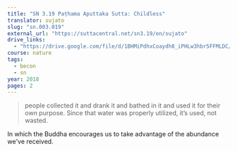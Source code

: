 ```yaml
---
title: "SN 3.19 Paṭhama Aputtaka Sutta: Childless"
translator: sujato
slug: "sn.003.019"
external_url: "https://suttacentral.net/sn3.19/en/sujato"
drive_links:
  - "https://drive.google.com/file/d/1BHMiPdhxCoaydh8_iPHLw3hbr5FFMLDC/view?usp=drivesdk"
course: nature
tags:
  - becon
  - sn
year: 2018
pages: 2
---
```


> people collected it and drank it and bathed in it and used it for their own purpose. Since that water was properly utilized, it’s used, not wasted.

In which the Buddha encourages us to take advantage of the abundance we've received.
